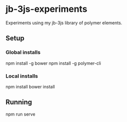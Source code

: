 # jb-3js-experiments
Experiments using my jb-3js library of polymer elements.

## Setup

### Global installs
npm install -g bower
npm install -g polymer-cli

### Local installs
npm install
bower install

## Running
npm run serve
